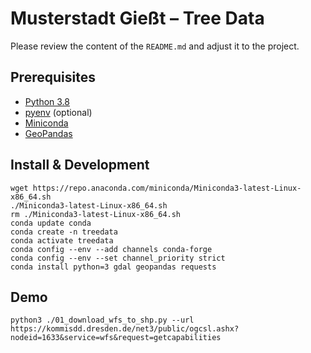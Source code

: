 # Musterstadt Gießt – Tree Data

Please review the content of the `README.md` and adjust it to the project.

## Prerequisites

- [Python 3.8](https://www.python.org/downloads/)
- [pyenv](https://github.com/pyenv/pyenv) (optional)
- [Miniconda](https://conda.io/projects/conda/en/latest/user-guide/install/linux.html#install-linux-silent)
- [GeoPandas](https://geopandas.org/en/v0.7.0/install.html)


## Install & Development

```
wget https://repo.anaconda.com/miniconda/Miniconda3-latest-Linux-x86_64.sh
./Miniconda3-latest-Linux-x86_64.sh
rm ./Miniconda3-latest-Linux-x86_64.sh
conda update conda
conda create -n treedata
conda activate treedata
conda config --env --add channels conda-forge
conda config --env --set channel_priority strict
conda install python=3 gdal geopandas requests
```

## Demo

`python3 ./01_download_wfs_to_shp.py --url https://kommisdd.dresden.de/net3/public/ogcsl.ashx?nodeid=1633&service=wfs&request=getcapabilities`